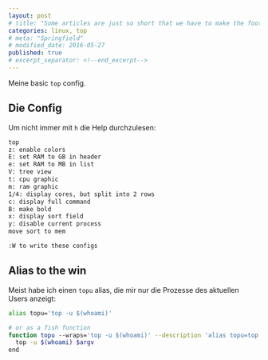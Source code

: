 ```yaml
---
layout: post
# title: "Some articles are just so short that we have to make the footer stick"
categories: linux, top
# meta: "Springfield"
# modified_date: 2016-05-27
published: true
# excerpt_separator: <!--end_excerpt-->
---
```


Meine basic `top` config.


## Die Config
Um nicht immer mit `h` die Help durchzulesen:


```txt
top
z: enable colors
E: set RAM to GB in header
e: set RAM to MB in list
V: tree view
t: cpu graphic
m: ram graphic
1/4: display cores, but split into 2 rows
c: display full command
B: make bold
x: display sort field
y: disable current process
move sort to mem

:W to write these configs
```

## Alias to the win
Meist habe ich einen `topu` alias, die mir nur die Prozesse des aktuellen Users anzeigt:
```bash
alias topu='top -u $(whoami)'

# or as a fish function
function topu --wraps='top -u $(whoami)' --description 'alias topu=top -u $(whoami)'
  top -u $(whoami) $argv
end

```


